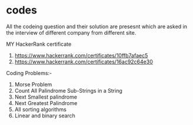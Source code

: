 # codes
All the codeing question and their solution are presesnt which are asked in the interview of different company from different site.

MY HackerRank certificate
1. https://www.hackerrank.com/certificates/10ffb7afaec5
2. https://www.hackerrank.com/certificates/16ac92c64e30

Coding Problems:-
1. Morse Problem
2. Count All Palindrome Sub-Strings in a String
3. Next Smallest palindrome
4. Next Greatest Palindrome
5. All sorting algorithms
6. Linear and binary search
